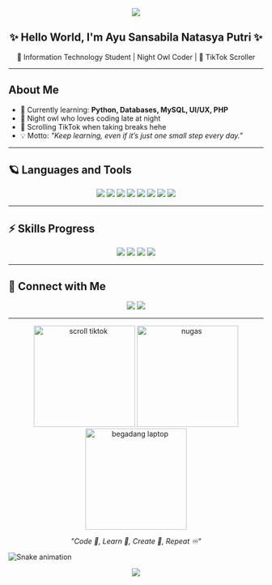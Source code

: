 <!-- Banner -->
<p align="center">
  <img src="https://capsule-render.vercel.app/api?type=waving&color=6A0DAD&height=200&section=header&text=Hey!%20I'm%20Ayu%20Sansabila%20🌌&fontColor=ffffff&fontSize=30&animation=fadeIn&fontAlignY=35"/>
</p>

<h2 align="center">✨ Hello World, I'm Ayu Sansabila Natasya Putri ✨</h2>
<p align="center">🌙 Information Technology Student | Night Owl Coder | 📱 TikTok Scroller</p>

---

## About Me
- 🌱 Currently learning: **Python, Databases, MySQL, UI/UX, PHP**  
- 🌌 Night owl who loves coding late at night  
- 📱 Scrolling TikTok when taking breaks hehe  
- 💡 Motto: *"Keep learning, even if it’s just one small step every day."*

---

## 🪐 Languages and Tools
<p align="center">
  <img src="https://img.shields.io/badge/Python-6A0DAD?style=for-the-badge&logo=python&logoColor=white"/>
  <img src="https://img.shields.io/badge/MySQL-4B0082?style=for-the-badge&logo=mysql&logoColor=white"/>
  <img src="https://img.shields.io/badge/PHP-9370DB?style=for-the-badge&logo=php&logoColor=white"/>
  <img src="https://img.shields.io/badge/Figma-8A2BE2?style=for-the-badge&logo=figma&logoColor=white"/>
  <img src="https://img.shields.io/badge/VSCode-483D8B?style=for-the-badge&logo=visualstudiocode&logoColor=white"/>
  <img src="https://img.shields.io/badge/Git-4B0082?style=for-the-badge&logo=git&logoColor=white"/>
  <img src="https://img.shields.io/badge/Word-6A0DAD?style=for-the-badge&logo=microsoftword&logoColor=white"/>
  <img src="https://img.shields.io/badge/Canva-8A2BE2?style=for-the-badge&logo=canva&logoColor=white"/>
</p>

---

## ⚡ Skills Progress
<p align="center">
  <img src="https://img.shields.io/badge/Python-Intermediate-6A0DAD?style=for-the-badge&logo=python&logoColor=white"/>
  <img src="https://img.shields.io/badge/MySQL-Learning-4B0082?style=for-the-badge&logo=mysql&logoColor=white"/>
  <img src="https://img.shields.io/badge/PHP-Beginner-9370DB?style=for-the-badge&logo=php&logoColor=white"/>
  <img src="https://img.shields.io/badge/Microsoft_Word-Good-8A2BE2?style=for-the-badge&logo=microsoftword&logoColor=white"/>
</p>

---

## 🔗 Connect with Me
<p align="center">
  <a href="https://instagram.com/ayusansabilaa"><img src="https://img.shields.io/badge/Instagram-833AB4?style=for-the-badge&logo=instagram&logoColor=white"/></a>
  <a href="mailto:ayusansabila09@gmail.com"><img src="https://img.shields.io/badge/Gmail-D44638?style=for-the-badge&logo=gmail&logoColor=white"/></a>
</p>

--- 

<p align="center">
  <img src="https://media.giphy.com/media/3o7qE1YN7aBOFPRw8E/giphy.gif" width="200" alt="scroll tiktok"/>  

  <img src="https://media.giphy.com/media/26tPplGWjN0xLybiU/giphy.gif" width="200" alt="nugas"/>  

  <img src="https://media.giphy.com/media/l0MYt5jPR6QX5pnqM/giphy.gif" width="200" alt="begadang laptop"/>  
</p>


<p align="center">
  <em>"Code 🌙, Learn 🌌, Create 🌠, Repeat ♾️"</em>
</p>


![Snake animation](https://raw.githubusercontent.com/ayusansabila/ayusansabila/output/snake.svg)

<!-- Footer Banner -->
<p align="center">
  <img src="https://capsule-render.vercel.app/api?type=waving&color=4B0082&height=150&section=footer"/>
</p>
